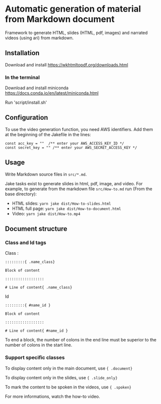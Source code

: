 # Automatic generation of material from Markdown document

Framework to generate HTML, slides (HTML, pdf, images) and narrated videos (using ari) from markdown.


## Installation

Download and install https://wkhtmltopdf.org/downloads.html

### In the terminal

Download and install miniconda https://docs.conda.io/en/latest/miniconda.html

Run 'script/install.sh'


## Configuration

To use the video generation function, you need AWS identifiers.
Add them at the beginning of the Jakefile in the lines:

```
const acc_key = ""  /** enter your AWS_ACCESS_KEY_ID */
const secret_key = "" /** enter your AWS_SECRET_ACCESS_KEY */
```


## Usage

Write Markdown source files in `src/*.md`.

Jake tasks exist to generate slides in html, pdf, image, and video. For example,
to generate from the markdown file `src/How-to.md` run (From the base directory):

- HTML slides: `yarn jake dist/How-to-slides.html`
- HTML  full page: `yarn jake dist/How-to-document.html`
- Video: `yarn jake dist/How-to.mp4`


## Document structure

### Class and Id tags


Class :
```
:::::::::{ .name_class}

Block of content

::::::::::::::::::

# Line of content{ .name_class}

```

Id
```
:::::::::{ #name_id }

Block of content

::::::::::::::::::

# Line of content{ #name_id }
```

To end a block, the number of colons in the end line must be superior to the number of colons in the start line.

### Support specific classes

To display content only in the main document, use `{ .document}`


To display content only in the slides, use `{ .slide_only}`


To mark the content to be spoken in the videos, use `{ .spoken}`

For more informations, watch the how-to video.
